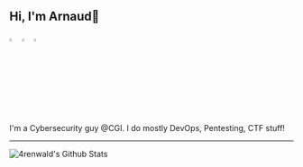 ## Hi, I'm Arnaud👋

  [<img src="https://img.icons8.com/color/48/000000/twitter.png" width="3.5%"/>](https://twitter.com/4renwald)
  [<img src="https://img.icons8.com/color/48/000000/linkedin.png" width="3.5%"/>](https://www.linkedin.com/in/arnaudcouturier/)
  <a href="mailto:arnaud@arenwald.com"> <img src="https://img.icons8.com/?size=100&id=7rhqrO588QcU&format=png&color=000000" width="3.5%"/> </a>
  
I'm a Cybersecurity guy @CGI. I do mostly DevOps, Pentesting, CTF stuff!

----

<img alt="4renwald's Github Stats" src="https://github-readme-stats-sigma-five.vercel.app/api?username=4renwald&show_icons=true&theme=dracula" />                   

